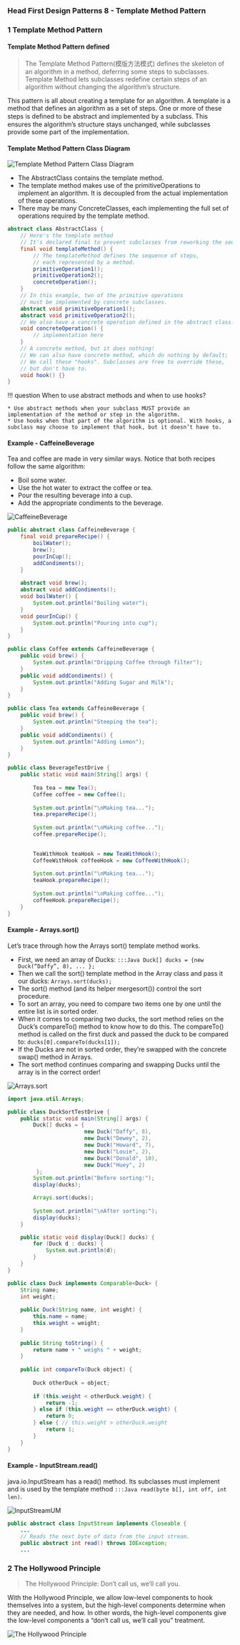 ### **Head First Design Patterns 8 - Template Method Pattern**

### 1 Template Method Pattern
#### Template Method Pattern defined

> The Template Method Pattern(模版方法模式) defines the skeleton of an algorithm in a method, deferring some steps to subclasses. Template Method lets subclasses redefine certain steps of an algorithm without changing the algorithm’s structure.

This pattern is all about creating a template for an algorithm. A template is  a method that defines an algorithm as a set of steps. One or more of these steps is deﬁned to be abstract and implemented by a subclass. This ensures the algorithm’s structure stays unchanged, while subclasses provide some part of the implementation.

#### Template Method Pattern Class Diagram

![Template Method Pattern Class Diagram](figures/TemplateMethodPatternClassDiagram.png)


* The <C>AbstractClass</C> contains the template method.
* The template method makes use of the <C>primitiveOperation</C>s to implement an algorithm. It is decoupled from the actual implementation of these operations.
* There may be many <C>ConcreteClasses</C>, each implementing the full set of operations required by the template method. 

```Java
abstract class AbstractClass {
    // Here's the template method
    // It's declared final to prevent subclasses from reworking the sequence of steps in the algorithm.
    final void templateMethod() { 
        // The templateMethod defines the sequence of steps,
        // each represented by a method.
        primitiveOperation1(); 
        primitiveOperation2(); 
        concreteOperation(); 
    } 
    // In this example, two of the primitive operations 
    // must be implemented by concrete subclasses.
    abstract void primitiveOperation1(); 
    abstract void primitiveOperation2(); 
    // We also have a concrete operation defined in the abstract class.
    void concreteOperation() {
        // implementation here 
    }
    // A concrete method, but it does nothing!
    // We can also have concrete method, which do nothing by default;
    // We call these "hooks". Subclasses are free to override these, 
    // but don't have to.
    void hook() {}
}
```


!!! question
    When to use abstract methods and when to use hooks?
        
    * Use abstract methods when your subclass MUST provide an implementation of the method or step in the algorithm. 
    * Use hooks when that part of the algorithm is optional. With hooks, a subclass may choose to implement that hook, but it doesn’t have to.


#### Example - CaffeineBeverage

Tea and coffee are made in very similar ways. Notice that both recipes follow the same algorithm:

* Boil some water.
* Use the hot water to extract the coffee or tea.
* Pour the resulting beverage into a cup. 
* Add the appropriate condiments to the beverage.

![CaffeineBeverage](figures/CaffeineBeverage.png)


```Java fct_label="CaffeineBeverage"
public abstract class CaffeineBeverage {
	final void prepareRecipe() {
		boilWater();
		brew();
		pourInCup();
		addCondiments();
	}
 
	abstract void brew();
	abstract void addCondiments();
	void boilWater() {
		System.out.println("Boiling water");
	}
	void pourInCup() {
		System.out.println("Pouring into cup");
	}
}
```

```Java fct_label="Caffee/Tea"
public class Coffee extends CaffeineBeverage {
	public void brew() {
		System.out.println("Dripping Coffee through filter");
	}
	public void addCondiments() {
		System.out.println("Adding Sugar and Milk");
	}
}

public class Tea extends CaffeineBeverage {
	public void brew() {
		System.out.println("Steeping the tea");
	}
	public void addCondiments() {
		System.out.println("Adding Lemon");
	}
}
```

```Java fct_label="BeverageTestDrive"
public class BeverageTestDrive {
	public static void main(String[] args) {
 
		Tea tea = new Tea();
		Coffee coffee = new Coffee();
 
		System.out.println("\nMaking tea...");
		tea.prepareRecipe();
 
		System.out.println("\nMaking coffee...");
		coffee.prepareRecipe();

 
		TeaWithHook teaHook = new TeaWithHook();
		CoffeeWithHook coffeeHook = new CoffeeWithHook();
 
		System.out.println("\nMaking tea...");
		teaHook.prepareRecipe();
 
		System.out.println("\nMaking coffee...");
		coffeeHook.prepareRecipe();
	}
}
```

#### Example - Arrays.sort()

Let’s trace through how the Arrays <C>sort()</C> template method works.

* First, we need an array of Ducks: `:::Java Duck[] ducks = {new Duck(“Daffy”, 8), ... };`
* Then we call the <C>sort()</C> template method in the Array class and pass it our ducks: `Arrays.sort(ducks);`
* The <C>sort()</C> method (and its helper <C>mergesort()</C>) control the sort procedure.
* To sort an array, you need to compare two items one by one until the entire list is in sorted order.
* When it comes to comparing two ducks, the sort method relies on the Duck’s <C>compareTo()</C> method to know how to do this. The <C>compareTo()</C> method is called on the first duck and passed the duck to be compared to: `ducks[0].compareTo(ducks[1]);`
* If the Ducks are not in sorted order, they’re swapped with the concrete swap() method in Arrays.
* The sort method continues comparing and swapping Ducks until the array is in the correct order!


![Arrays.sort](figures/Arrays.sort.png)


```Java fct_label="DuckSort"
import java.util.Arrays;

public class DuckSortTestDrive {
	public static void main(String[] args) {
		Duck[] ducks = { 
						new Duck("Daffy", 8), 
						new Duck("Dewey", 2),
						new Duck("Howard", 7),
						new Duck("Louie", 2),
						new Duck("Donald", 10), 
						new Duck("Huey", 2)
		 };
		System.out.println("Before sorting:");
		display(ducks);

		Arrays.sort(ducks);
 
		System.out.println("\nAfter sorting:");
		display(ducks);
	}

	public static void display(Duck[] ducks) {
		for (Duck d : ducks) {
			System.out.println(d);
		}
	}
}
```

```Java fct_label="Duck"
public class Duck implements Comparable<Duck> {
	String name;
	int weight;
  
	public Duck(String name, int weight) {
		this.name = name;
		this.weight = weight;
	}
 
	public String toString() {
		return name + " weighs " + weight;
	}
  
	public int compareTo(Duck object) {
 
		Duck otherDuck = object;
  
		if (this.weight < otherDuck.weight) {
			return -1;
		} else if (this.weight == otherDuck.weight) {
			return 0;
		} else { // this.weight > otherDuck.weight
			return 1;
		}
	}
}
```

#### Example - InputStream.read()

<C>java.io.InputStream</C> has a <C>read()</C> method. Its subclasses must implement and is used by the template method `:::Java read(byte b[], int off, int len)`.

![InputStreamUM](figures/InputStreamUML.png)

```Java
public abstract class InputStream implements Closeable {
    ...
    // Reads the next byte of data from the input stream.
    public abstract int read() throws IOException;
    ...
```

### 2 The Hollywood Principle

> The Hollywood Principle: Don’t call us, we’ll call you.

With the Hollywood Principle, we allow low-level components to hook themselves into a system, but the high-level components determine when they are needed, and how. In other words, the high-level components give the low-level components a “don’t call us, we’ll call you” treatment.


![The Hollywood Principle](figures/TheHollywoodPrinciple.png)



